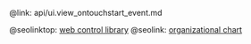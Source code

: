 @link: api/ui.view_ontouchstart_event.md

@seolinktop: [web control library](https://webix.com)
@seolink: [organizational chart](https://webix.com/widget/organogram/)